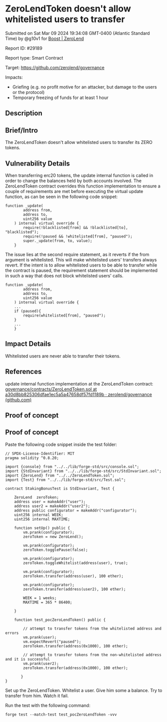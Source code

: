 
# ZeroLendToken doesn't allow whitelisted users to transfer

Submitted on Sat Mar 09 2024 19:34:08 GMT-0400 (Atlantic Standard Time) by @g10v1 for [Boost | ZeroLend](https://immunefi.com/bounty/zerolend-boost/)

Report ID: #29189

Report type: Smart Contract

Target: https://github.com/zerolend/governance

Impacts:
- Griefing (e.g. no profit motive for an attacker, but damage to the users or the protocol)
- Temporary freezing of funds for at least 1 hour

## Description
## Brief/Intro
The ZeroLendToken doesn't allow whitelisted users to transfer its ZERO tokens.

## Vulnerability Details
When transferring erc20 tokens, the update internal function is called in order to change the balances held by both accounts involved. 
The ZeroLendToken contract overrides this function implementation to ensure a couple of requirements are met before executing the virtual update function, as can be seen in the following code snippet:
```solidity
function _update(
        address from,
        address to,
        uint256 value
    ) internal virtual override {
        require(!blacklisted[from] && !blacklisted[to], "blacklisted");
        require(!paused && !whitelisted[from], "paused");
        super._update(from, to, value);
    }
```

The issue lies at the second require statement, as it reverts if the from argument is whitelisted. This will make whitelisted users' transfers always revert.
If the intent is to allow whitelisted users to be able to transfer while the contract is paused, the requirement statement should be implemented in such a way that does not block whitelisted users' calls.
```solidity
function _update(
        address from,
        address to,
        uint256 value
    ) internal virtual override {
    ...
    if (paused){
	    require(whitelisted[from], "paused");
    }
    ...
    }
```
## Impact Details
Whitelisted users are never able to transfer their tokens.
## References
update internal function implementation at the ZeroLendToken contract:
[governance/contracts/ZeroLendToken.sol at a30d8bb825306dfae1ec5a5a47658df57fd1189b · zerolend/governance (github.com)](https://github.com/zerolend/governance/blob/a30d8bb825306dfae1ec5a5a47658df57fd1189b/contracts/ZeroLendToken.sol#L56C4-L64C6)

        
## Proof of concept
## Proof of concept
Paste the following code snippet inside the test folder:
```solidity
// SPDX-License-Identifier: MIT
pragma solidity ^0.8.20;

import {console} from "../../lib/forge-std/src/console.sol";
import {StdInvariant} from "../../lib/forge-std/src/StdInvariant.sol";
import {ZeroLend} from "../../ZeroLendToken.sol";
import {Test} from "../../lib/forge-std/src/Test.sol";

contract StakingBonusTest is StdInvariant, Test {

    ZeroLend  zeroToken;
    address user = makeAddr("user");
    address user2 = makeAddr("user2");
    address public configurator = makeAddr("configurator");
    uint256 internal WEEK;
    uint256 internal MAXTIME;

    function setUp() public {
        vm.prank(configurator);
        zeroToken = new ZeroLend();

        vm.prank(configurator);
        zeroToken.togglePause(false);

        vm.prank(configurator);
        zeroToken.toggleWhitelist(address(user), true);

        vm.prank(configurator);
        zeroToken.transfer(address(user), 100 ether);

        vm.prank(configurator);
        zeroToken.transfer(address(user2), 100 ether);

        WEEK = 1 weeks;
        MAXTIME = 365 * 86400;

    }

    function test_pocZeroLendToken() public {

        // attempt to transfer tokens from the whitelisted address and errors
        vm.prank(user);
        vm.expectRevert("paused");
        zeroToken.transfer(address(0x1000), 100 ether);

        // attempt to transfer tokens from the non-whitelisted address and it is successful
        vm.prank(user2);
        zeroToken.transfer(address(0x1000), 100 ether);

       }
}
```

Set up the ZeroLendToken. Whitelist a user. Give him some a balance. Try to transfer from him. Watch it fail.

Run the test with the following command:
```shell
forge test --match-test test_pocZeroLendToken -vvv
```